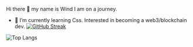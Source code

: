 Hi there 👋 my name is Wind
I am on a journey.
- 🌱 I’m currently learning Css.
Interested in becoming a web3/blockchain dev.
[![GitHub Streak](https://streak-stats.demolab.com/?user=Otakuwind)](https://git.io/streak-stats)

![Top Langs](https://github-readme-stats.vercel.app/api/top-langs/?username=Otakuwind&theme=tokyonight)
